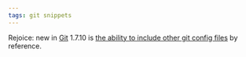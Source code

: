 ```yaml
---
tags: git snippets
---
```


Rejoice: new in [Git](/wiki/Git) 1.7.10 is [the ability to include other git config files](https://github.com/gitster/git/commit/9b25a0b52e09400719366f0a33d0d0da98bbf7b0) by reference.
